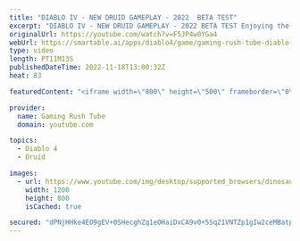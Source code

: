 ```yaml
---
title: "DIABLO IV - NEW DRUID GAMEPLAY - 2022  BETA TEST"
excerpt: "DIABLO IV - NEW DRUID GAMEPLAY - 2022 BETA TEST Enjoying the video? pls make sure to subscribe for a regular dose of top ..."
originalUrl: https://youtube.com/watch?v=F5JP4w0YGa4
webUrl: https://smartable.ai/apps/diablo4/game/gaming-rush-tube-diablo-iv-new-druid-gameplay-2022-beta-test/
type: video
length: PT11M13S
publishedDateTime: 2022-11-18T13:00:32Z
heat: 83

featuredContent: "<iframe width=\"800\" height=\"500\" frameborder=\"0\" src=\"https://www.youtube.com/embed/F5JP4w0YGa4\" allow=\"accelerometer; autoplay; encrypted-media; gyroscope; picture-in-picture\" allowfullscreen></iframe>"

provider:
  name: Gaming Rush Tube
  domain: youtube.com

topics:
  - Diablo 4
  - Druid

images:
  - url: https://www.youtube.com/img/desktop/supported_browsers/dinosaur.png
    width: 1200
    height: 800
    isCached: true

secured: "dPNjHHke4EO9gEV+0SHecghZq1eOHaiDxCA9v0+5Sq21VNTZp1gIw2ceMBatpMreQ1qtGosacYmJUkknhQ/ZrA7BeQHz6YI5tcEfnEcwNNkElFdtjDm0cYPQb5wJO57CyfeDi9MJ2in4kv60VFK/c+k2W5DU/HPv/qL6eseHOocisOMOHdUcX9wtys0/94bfeYmXk+8I730/aB0pnkxQBU716ng2Fm75K9w5SEGKfW2FXxSaFtUQOGkEiOkaFJKth+RrSoghX61jPK4Vn+qLGn+WxuW5vcr6QNeRjySlieBZ/9zEVVVmBw6Y6S+i+rOnGwto0yotoQUox4bxGRkNYD3V8ZxCW3UNcFgOnsFF9XCrJP9z0LsEqGXW/P8uXbhAcaHGAxnyzljt7BUHQ45O2gYYjBGt5WeJ6evBfimtFyw=;Ko3fgfGZRLyDNiFCpu1azg=="
---
```


